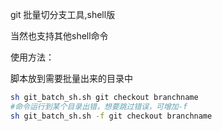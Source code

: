 
git 批量切分支工具,shell版

当然也支持其他shell命令

使用方法：

脚本放到需要批量出来的目录中

```bash
sh git_batch_sh.sh git checkout branchname
#命令运行到某个目录出错，想要跳过错误，可增加-f
sh git_batch_sh.sh -f git checkout branchname
````
